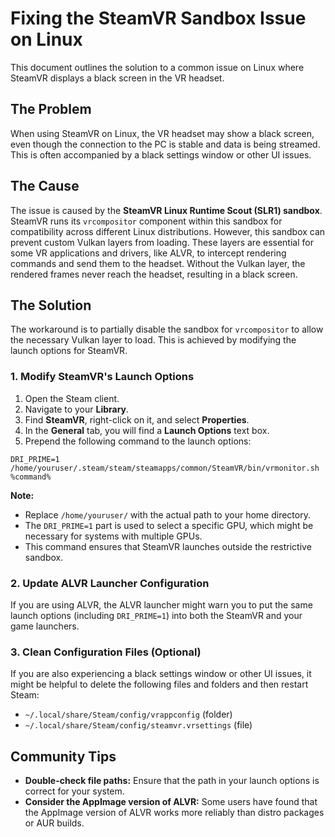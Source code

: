 # Fixing the SteamVR Sandbox Issue on Linux

This document outlines the solution to a common issue on Linux where SteamVR displays a black screen in the VR headset.

## The Problem

When using SteamVR on Linux, the VR headset may show a black screen, even though the connection to the PC is stable and data is being streamed. This is often accompanied by a black settings window or other UI issues.

## The Cause

The issue is caused by the **SteamVR Linux Runtime Scout (SLR1) sandbox**. SteamVR runs its `vrcompositor` component within this sandbox for compatibility across different Linux distributions. However, this sandbox can prevent custom Vulkan layers from loading. These layers are essential for some VR applications and drivers, like ALVR, to intercept rendering commands and send them to the headset. Without the Vulkan layer, the rendered frames never reach the headset, resulting in a black screen.

## The Solution

The workaround is to partially disable the sandbox for `vrcompositor` to allow the necessary Vulkan layer to load. This is achieved by modifying the launch options for SteamVR.

### 1. Modify SteamVR's Launch Options

1.  Open the Steam client.
2.  Navigate to your **Library**.
3.  Find **SteamVR**, right-click on it, and select **Properties**.
4.  In the **General** tab, you will find a **Launch Options** text box.
5.  Prepend the following command to the launch options:

```
DRI_PRIME=1 /home/youruser/.steam/steam/steamapps/common/SteamVR/bin/vrmonitor.sh %command%
```

**Note:**
*   Replace `/home/youruser/` with the actual path to your home directory.
*   The `DRI_PRIME=1` part is used to select a specific GPU, which might be necessary for systems with multiple GPUs.
*   This command ensures that SteamVR launches outside the restrictive sandbox.

### 2. Update ALVR Launcher Configuration

If you are using ALVR, the ALVR launcher might warn you to put the same launch options (including `DRI_PRIME=1`) into both the SteamVR and your game launchers.

### 3. Clean Configuration Files (Optional)

If you are also experiencing a black settings window or other UI issues, it might be helpful to delete the following files and folders and then restart Steam:

*   `~/.local/share/Steam/config/vrappconfig` (folder)
*   `~/.local/share/Steam/config/steamvr.vrsettings` (file)

## Community Tips

*   **Double-check file paths:** Ensure that the path in your launch options is correct for your system.
*   **Consider the AppImage version of ALVR:** Some users have found that the AppImage version of ALVR works more reliably than distro packages or AUR builds.

